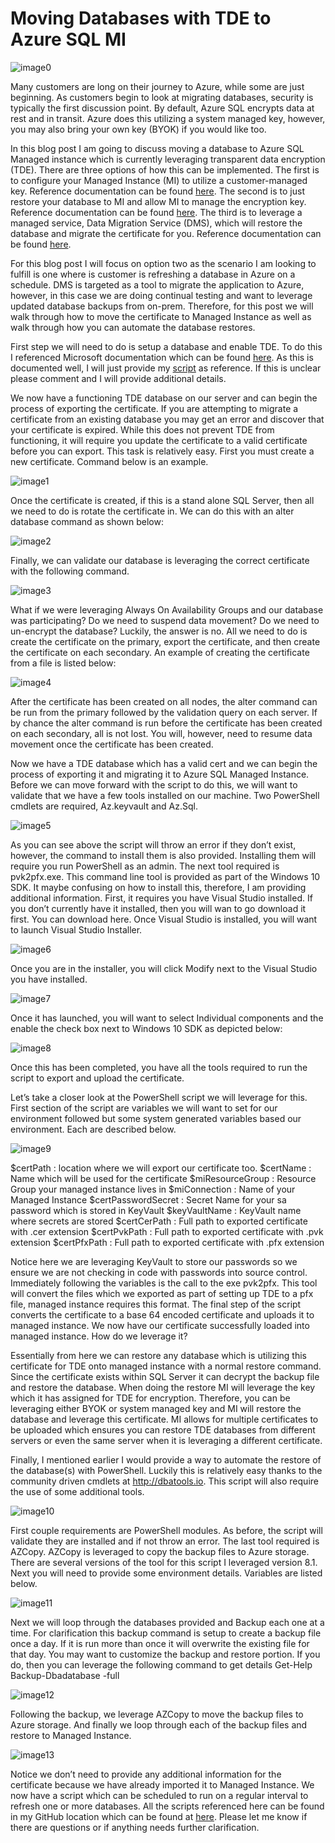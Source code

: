 # Moving Databases with TDE to Azure SQL MI
![image0](assets/images/movingdbimage0.png)

Many customers are long on their journey to Azure, while some are just beginning. As customers begin to look at migrating databases, security is typically the first discussion point. By default, Azure SQL encrypts data at rest and in transit. Azure does this utilizing a system managed key, however, you may also bring your own key (BYOK) if you would like too.

In this blog post I am going to discuss moving a database to Azure SQL Managed instance which is currently leveraging transparent data encryption (TDE). There are three options of how this can be implemented. The first is to configure your Managed Instance (MI) to utilize a customer-managed key. Reference documentation can be found [here](https://learn.microsoft.com/en-us/azure/azure-sql/database/transparent-data-encryption-byok-overview?view=azuresql). The second is to just restore your database to MI and allow MI to manage the encryption key. Reference documentation can be found [here](https://learn.microsoft.com/en-us/azure/azure-sql/managed-instance/tde-certificate-migrate?tabs=azure-powershell&view=azuresql). The third is to leverage a managed service, Data Migration Service (DMS), which will restore the database and migrate the certificate for you. Reference documentation can be found [here](https://learn.microsoft.com/en-us/azure/dms/tutorial-sql-server-to-managed-instance#configure-migration-settings).

For this blog post I will focus on option two as the scenario I am looking to fulfill is one where is customer is refreshing a database in Azure on a schedule. DMS is targeted as a tool to migrate the application to Azure, however, in this case we are doing continual testing and want to leverage updated database backups from on-prem. Therefore, for this post we will walk through how to move the certificate to Managed Instance as well as walk through how you can automate the database restores.

First step we will need to do is setup a database and enable TDE. To do this I referenced Microsoft documentation which can be found [here](https://learn.microsoft.com/en-us/sql/relational-databases/security/encryption/transparent-data-encryption?view=sql-server-ver15). As this is documented well, I will just provide my [script](https://github.com/aultt/ProofOfConcepts/blob/master/SQLDatabaseRefreshtoSQLMI/EnableTDEandbackupcert.sql) as reference. If this is unclear please comment and I will provide additional details.

We now have a functioning TDE database on our server and can begin the process of exporting the certificate. If you are attempting to migrate a certificate from an existing database you may get an error and discover that your certificate is expired. While this does not prevent TDE from functioning, it will require you update the certificate to a valid certificate before you can export. This task is relatively easy. First you must create a new certificate. Command below is an example.

![image1](assets/images/movingdbimage1.png)

Once the certificate is created, if this is a stand alone SQL Server, then all we need to do is rotate the certificate in. We can do this with an alter database command as shown below:

![image2](assets/images/movingdbimage2.png)

Finally, we can validate our database is leveraging the correct certificate with the following command.

![image3](assets/images/movingdbimage3.png)

What if we were leveraging Always On Availability Groups and our database was participating? Do we need to suspend data movement? Do we need to un-encrypt the database? Luckily, the answer is no. All we need to do is create the certificate on the primary, export the certificate, and then create the certificate on each secondary. An example of creating the certificate from a file is listed below:

![image4](assets/images/movingdbimage4.png)

After the certificate has been created on all nodes, the alter command can be run from the primary followed by the validation query on each server. If by chance the alter command is run before the certificate has been created on each secondary, all is not lost. You will, however, need to resume data movement once the certificate has been created.

Now we have a TDE database which has a valid cert and we can begin the process of exporting it and migrating it to Azure SQL Managed Instance. Before we can move forward with the script to do this, we will want to validate that we have a few tools installed on our machine. Two PowerShell cmdlets are required, Az.keyvault and Az.Sql.

![image5](assets/images/movingdbimage5.png)

As you can see above the script will throw an error if they don’t exist, however, the command to install them is also provided. Installing them will require you run PowerShell as an admin. The next tool required is pvk2pfx.exe. This command line tool is provided as part of the Windows 10 SDK. It maybe confusing on how to install this, therefore, I am providing additional information. First, it requires you have Visual Studio installed. If you don’t currently have it installed, then you will wan to go download it first. You can download here. Once Visual Studio is installed, you will want to launch Visual Studio Installer.

![image6](assets/images/movingdbimage6.png)

Once you are in the installer, you will click Modify next to the Visual Studio you have installed.

![image7](assets/images/movingdbimage7.png)

Once it has launched, you will want to select Individual components and the enable the check box next to Windows 10 SDK as depicted below:

![image8](assets/images/movingdbimage8.png)

Once this has been completed, you have all the tools required to run the script to export and upload the certificate.

Let’s take a closer look at the PowerShell script we will leverage for this. First section of the script are variables we will want to set for our environment followed but some system generated variables based our environment. Each are described below.

![image9](assets/images/movingdbimage9.png)

$certPath : location where we will export our certificate too.
$certName : Name which will be used for the certificate
$miResourceGroup : Resource Group your managed instance lives in
$miConnection : Name of your Managed Instance
$certPasswordSecret : Secret Name for your sa password which is stored in KeyVault
$keyVaultName : KeyVault name where secrets are stored
$certCerPath : Full path to exported certificate with .cer extension
$certPvkPath : Full path to exported certificate with .pvk extension
$certPfxPath : Full path to exported certificate with .pfx extension

Notice here we are leveraging KeyVault to store our passwords so we ensure we are not checking in code with passwords into source control. Immediately following the variables is the call to the exe pvk2pfx. This tool will convert the files which we exported as part of setting up TDE to a pfx file, managed instance requires this format. The final step of the script converts the certificate to a base 64 encoded certificate and uploads it to managed instance. We now have our certificate successfully loaded into managed instance. How do we leverage it?

Essentially from here we can restore any database which is utilizing this certificate for TDE onto managed instance with a normal restore command. Since the certificate exists within SQL Server it can decrypt the backup file and restore the database. When doing the restore MI will leverage the key which it has assigned for TDE for encryption. Therefore, you can be leveraging either BYOK or system managed key and MI will restore the database and leverage this certificate. MI allows for multiple certificates to be uploaded which ensures you can restore TDE databases from different servers or even the same server when it is leveraging a different certificate.

Finally, I mentioned earlier I would provide a way to automate the restore of the database(s) with PowerShell. Luckily this is relatively easy thanks to the community driven cmdlets at http://dbatools.io. This script will also require the use of some additional tools.

![image10](assets/images/movingdbimage10.png)

First couple requirements are PowerShell modules. As before, the script will validate they are installed and if not throw an error. The last tool required is AZCopy. AZCopy is leveraged to copy the backup files to Azure storage. There are several versions of the tool for this script I leveraged version 8.1. Next you will need to provide some environment details. Variables are listed below.

![image11](assets/images/movingdbimage11.png)

Next we will loop through the databases provided and Backup each one at a time. For clarification this backup command is setup to create a backup file once a day. If it is run more than once it will overwrite the existing file for that day. You may want to customize the backup and restore portion. If you do, then you can leverage the following command to get details Get-Help Backup-Dbadatabase -full

![image12](assets/images/movingdbimage12.png)

Following the backup, we leverage AZCopy to move the backup files to Azure storage. And finally we loop through each of the backup files and restore to Managed Instance.

![image13](assets/images/movingdbimage13.png)

Notice we don’t need to provide any additional information for the certificate because we have already imported it to Managed Instance. We now have a script which can be scheduled to run on a regular interval to refresh one or more databases. All the scripts referenced here can be found in my GitHub location which can be found at [here](https://github.com/aultt/ProofOfConcepts/tree/master/SQLDatabaseRefreshtoSQLMI). Please let me know if there are questions or if anything needs further clarification.

